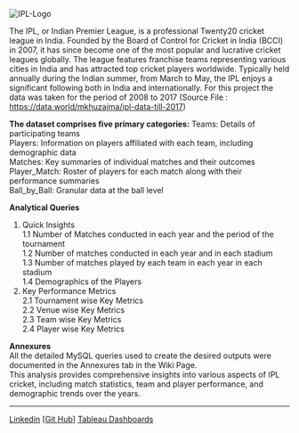 ![IPL-Logo](https://github.com/SampathVSS/Data-Analysis-MySQL/assets/170193799/95f49f45-a823-4d9a-aa41-525340b7b239)

The IPL, or Indian Premier League, is a professional Twenty20 cricket league in India. Founded by the Board of Control for Cricket in India (BCCI) in 2007, it has since become one of the most popular and lucrative cricket leagues globally. The league features franchise teams representing various cities in India and has attracted top cricket players worldwide. Typically held annually during the Indian summer, from March to May, the IPL enjoys a significant following both in India and internationally.
For this project the data was taken for the period of 2008 to 2017
(Source File : https://data.world/mkhuzaima/ipl-data-till-2017)

**The dataset comprises five primary categories:**
Teams: Details of participating teams  
Players: Information on players affiliated with each team, including demographic data  
Matches: Key summaries of individual matches and their outcomes  
Player_Match: Roster of players for each match along with their performance summaries  
Ball_by_Ball: Granular data at the ball level  

**Analytical Queries**  
1. Quick Insights  
1.1 Number of Matches conducted in each year and the period of the tournament  
1.2 Number of matches conducted in each year and in each stadium  
1.3 Number of matches played by each team in each year in each stadium  
1.4 Demographics of the Players  
2. Key Performance Metrics  
2.1 Tournament wise Key Metrics  
2.2 Venue wise Key Metrics  
2.3 Team wise Key Metrics  
2.4 Player wise Key Metrics  

**Annexures**  
All the detailed MySQL queries used to create the desired outputs were documented in the Annexures tab in the Wiki Page.  
This analysis provides comprehensive insights into various aspects of IPL cricket, including match statistics, team and player performance, and demographic trends over the years.  

***
[Linkedin](https://www.linkedin.com/in/sampath2205/)
[[Git Hub](https://github.com/SampathVSS)]
[Tableau Dashboards](https://public.tableau.com/app/profile/sampath.sagar/vizzes)
